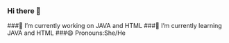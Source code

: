 ### Hi there 👋
###🔭 I’m currently working on JAVA and HTML
###🌱 I’m currently learning JAVA and HTML
###😄 Pronouns:She/He
<!--
**sreevarshini01/sreevarshini01** is a ✨ _special_ ✨ repository because its `README.md` (this file) appears on your GitHub profile.

Here are some ideas to get you started:

- 🔭 I’m currently working on JAVA and HTML
- 🌱 I’m currently learning JAVA and HTML
- 👯 I’m looking to collaborate on ...
- 🤔 I’m looking for help with ...
- 💬 Ask me about ...
- 📫 How to reach me: ...
- 😄 Pronouns:She/Her
- ⚡ Fun fact: ...
-->

